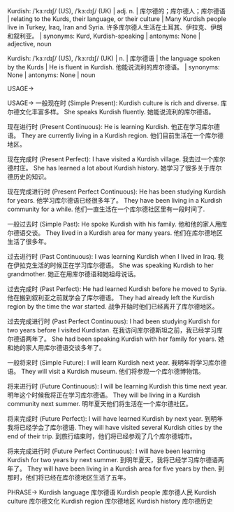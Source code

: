 Kurdish: /ˈkɜːrdɪʃ/ (US), /ˈkɜːdɪʃ/ (UK) | adj. n. | 库尔德的；库尔德人；库尔德语 | relating to the Kurds, their language, or their culture |  Many Kurdish people live in Turkey, Iraq, Iran and Syria. 许多库尔德人生活在土耳其、伊拉克、伊朗和叙利亚。 | synonyms:  Kurd,  Kurdish-speaking | antonyms:  None | adjective, noun

Kurdish: /ˈkɜːrdɪʃ/ (US), /ˈkɜːrdɪʃ/ (UK) | n. | 库尔德语 | the language spoken by the Kurds | He is fluent in Kurdish. 他能说流利的库尔德语。 | synonyms: None | antonyms: None | noun


USAGE->

USAGE->
一般现在时 (Simple Present):
Kurdish culture is rich and diverse. 库尔德文化丰富多样。
She speaks Kurdish fluently. 她能说流利的库尔德语。


现在进行时 (Present Continuous):
He is learning Kurdish. 他正在学习库尔德语。
They are currently living in a Kurdish region.  他们目前生活在一个库尔德地区。


现在完成时 (Present Perfect):
I have visited a Kurdish village. 我去过一个库尔德村庄。
She has learned a lot about Kurdish history. 她学习了很多关于库尔德历史的知识。


现在完成进行时 (Present Perfect Continuous):
He has been studying Kurdish for years. 他学习库尔德语已经很多年了。
They have been living in a Kurdish community for a while.  他们一直生活在一个库尔德社区里有一段时间了.


一般过去时 (Simple Past):
He spoke Kurdish with his family. 他和他的家人用库尔德语交谈。
They lived in a Kurdish area for many years. 他们在库尔德地区生活了很多年。


过去进行时 (Past Continuous):
I was learning Kurdish when I lived in Iraq. 我在伊拉克生活的时候正在学习库尔德语。
She was speaking Kurdish to her grandmother. 她正在用库尔德语和她祖母说话。


过去完成时 (Past Perfect):
He had learned Kurdish before he moved to Syria. 他在搬到叙利亚之前就学会了库尔德语。
They had already left the Kurdish region by the time the war started. 战争开始时他们已经离开了库尔德地区。


过去完成进行时 (Past Perfect Continuous):
I had been studying Kurdish for two years before I visited Kurdistan. 在我访问库尔德斯坦之前，我已经学习库尔德语两年了。
She had been speaking Kurdish with her family for years. 她和她的家人用库尔德语交谈多年了。


一般将来时 (Simple Future):
I will learn Kurdish next year. 我明年将学习库尔德语。
They will visit a Kurdish museum. 他们将参观一个库尔德博物馆。


将来进行时 (Future Continuous):
I will be learning Kurdish this time next year. 明年这个时候我将正在学习库尔德语。
They will be living in a Kurdish community next summer. 明年夏天他们将生活在一个库尔德社区。


将来完成时 (Future Perfect):
I will have learned Kurdish by next year. 到明年我将已经学会了库尔德语.
They will have visited several Kurdish cities by the end of their trip. 到旅行结束时，他们将已经参观了几个库尔德城市。


将来完成进行时 (Future Perfect Continuous):
I will have been learning Kurdish for two years by next summer. 到明年夏天，我将已经学习库尔德语两年了。
They will have been living in a Kurdish area for five years by then. 到那时，他们将已经在库尔德地区生活了五年。


PHRASE->
Kurdish language 库尔德语
Kurdish people 库尔德人民
Kurdish culture 库尔德文化
Kurdish region 库尔德地区
Kurdish history 库尔德历史

